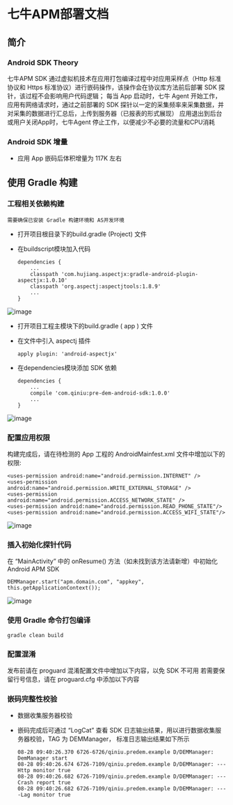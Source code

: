 # 七牛APM部署文档
## 简介
### Android SDK Theory
七牛APM SDK 通过虚拟机技术在应用打包编译过程中对应用采样点（Http 标准协议和 Https 标准协议）进行嵌码操作，该操作会在协议库方法前后部署 SDK 探针，该过程不会影响用户代码逻辑；
每当 App 启动时，七牛 Agent 开始工作，应用有网络请求时，通过之前部署的 SDK 探针以一定的采集频率来采集数据，并对采集的数据进行汇总后，上传到服务器（已报表的形式展现）
应用退出到后台或用户关闭App时，七牛Agent 停止工作，以便减少不必要的流量和CPU消耗
### Android SDK 增量
- 应用 App 嵌码后体积增量为 117K 左右

## 使用 Gradle 构建
### 工程相关依赖构建
 ` 需要确保已安装 Gradle 构建环境和 AS开发环境 `

 - 打开项目根目录下的build.gradle (Project) 文件

 - 在buildscript模块加入代码

 	```
 	dependencies {
        ...
        classpath 'com.hujiang.aspectjx:gradle-android-plugin-aspectjx:1.0.10'
        classpath 'org.aspectj:aspectjtools:1.8.9'
        ...
    }
 	```

 ![image](https://github.com/pre-dem/pre-dem-android/blob/master/doc/pic/project_gradle.png)

 - 打开项目工程主模块下的build.gradle ( app ) 文件

 - 在文件中引入 aspectj 插件

	```
	apply plugin: 'android-aspectjx'
	```

 - 在dependencies模块添加 SDK 依赖

	```
	dependencies {
    	...
    	compile 'com.qiniu:pre-dem-android-sdk:1.0.0'
    	...
   }
    ```

 ![image](https://github.com/pre-dem/pre-dem-android/blob/master/doc/pic/module_gradle.png)

### 配置应用权限
构建完成后，请在待检测的 App 工程的 AndroidMainfest.xml 文件中增加以下的权限:

```
<uses-permission android:name="android.permission.INTERNET" />
<uses-permission android:name="android.permission.WRITE_EXTERNAL_STORAGE" />
<uses-permission android:name="android.permission.ACCESS_NETWORK_STATE" />
<uses-permission android:name="android.permission.READ_PHONE_STATE"/>
<uses-permission android:name="android.permission.ACCESS_WIFI_STATE"/>
```

 ![image](https://github.com/pre-dem/pre-dem-android/blob/master/doc/pic/permission.png)

### 插入初始化探针代码
在 “MainActivity” 中的 onResume() 方法（如未找到该方法请新增）中初始化 Android APM SDK

```
DEMManager.start("apm.domain.com", "appkey", this.getApplicationContext());
```

 ![image](https://github.com/pre-dem/pre-dem-android/blob/master/doc/pic/start.png)

### 使用 Gradle 命令打包编译

`gradle clean build`

### 配置混淆
发布前请在 proguard 混淆配置文件中增加以下内容，以免 SDK 不可用
若需要保留行号信息，请在 proguard.cfg 中添加以下内容

### 嵌码完整性校验
- 数据收集服务器校验
- 嵌码完成后可通过 “LogCat” 查看 SDK 日志输出结果，用以进行数据收集服务器校验，TAG 为 DEMManager， 标准日志输出结果如下所示

    ```
    08-28 09:40:26.370 6726-6726/qiniu.predem.example D/DEMManager: DemManager start
    08-28 09:40:26.674 6726-7109/qiniu.predem.example D/DEMManager: ---Http monitor true
    08-28 09:40:26.682 6726-7109/qiniu.predem.example D/DEMManager: ---Crash report true
    08-28 09:40:26.682 6726-7109/qiniu.predem.example D/DEMManager: ----Lag monitor true
    ```
